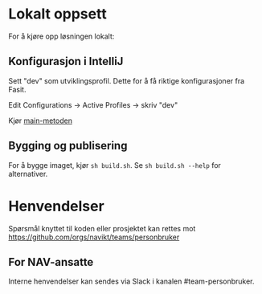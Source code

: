 # Lokalt oppsett

For å kjøre opp løsningen lokalt:

## Konfigurasjon i IntelliJ

Sett "dev" som utviklingsprofil. Dette for å få riktige konfigurasjoner fra Fasit.

Edit Configurations -> Active Profiles -> skriv "dev"

Kjør [main-metoden](src/test/java/no/nav/[pakkenavn]/api/TestLauncher.java)


## Bygging og publisering

For å bygge imaget, kjør `sh build.sh`. Se `sh build.sh --help` for alternativer.


# Henvendelser

Spørsmål knyttet til koden eller prosjektet kan rettes mot https://github.com/orgs/navikt/teams/personbruker

## For NAV-ansatte

Interne henvendelser kan sendes via Slack i kanalen #team-personbruker.
